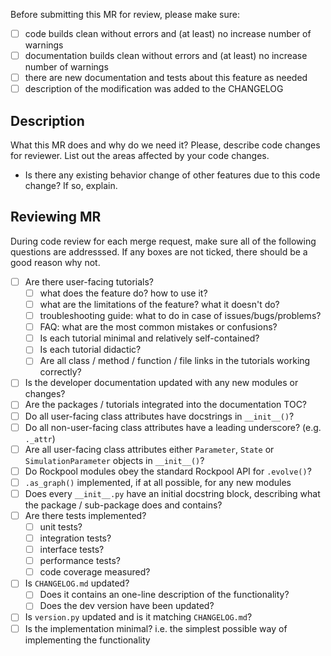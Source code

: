 Before submitting this MR for review, please make sure:

- [ ] code builds clean without errors and (at least) no increase number of warnings
- [ ] documentation builds clean without errors and (at least) no increase number of warnings
- [ ] there are new documentation and tests about this feature as needed
- [ ] description of the modification was added to the CHANGELOG

## Description

What this MR does and why do we need it?
Please, describe code changes for reviewer.
List out the areas affected by your code changes.

* Is there any existing behavior change of other features due to this code change? If so, explain.

## Reviewing MR

During code review for each merge request, make sure all of the following questions are addresssed.
If any boxes are not ticked, there should be a good reason why not.

- [ ] Are there user-facing tutorials?
    - [ ] what does the feature do? how to use it?
    - [ ] what are the limitations of the feature? what it doesn't do?
    - [ ] troubleshooting guide: what to do in case of issues/bugs/problems?
    - [ ] FAQ: what are the most common mistakes or confusions?
    - [ ] Is each tutorial minimal and relatively self-contained?
    - [ ] Is each tutorial didactic?
    - [ ] Are all class / method / function / file links in the tutorials working correctly?
- [ ] Is the developer documentation updated with any new modules or changes?
- [ ] Are the packages / tutorials integrated into the documentation TOC?
- [ ] Do all user-facing class attributes have docstrings in `__init__()`?
- [ ] Do all non-user-facing class attributes have a leading underscore? (e.g. `._attr`)
- [ ] Are all user-facing class attributes either `Parameter`, `State` or `SimulationParameter` objects in `__init__()`?
- [ ] Do Rockpool modules obey the standard Rockpool API for `.evolve()`?
- [ ] `.as_graph()` implemented, if at all possible, for any new modules
- [ ] Does every `__init__.py` have an initial docstring block, describing what the package / sub-package does and contains?
- [ ] Are there tests implemented?
    - [ ] unit tests?
    - [ ] integration tests?
    - [ ] interface tests?
    - [ ] performance tests?
    - [ ] code coverage measured?
- [ ] Is `CHANGELOG.md` updated?
    - [ ] Does it contains an one-line description of the functionality?
    - [ ] Does the dev version have been updated?
- [ ] Is ``version.py`` updated and is it matching ``CHANGELOG.md``?
- [ ] Is the implementation minimal? i.e. the simplest possible way of implementing the functionality
